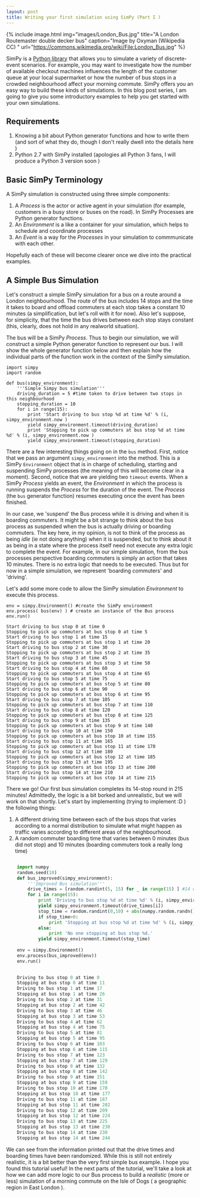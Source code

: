 ```yaml
---
layout: post
title: Writing your first simulation using SimPy (Part I )
---
```


{% include image.html 
	   img="images/London_Bus.jpg"
	   title="A London Routemaster double decker bus"
           caption="Image by Oxyman (Wikipedia CC) "
           url="https://commons.wikimedia.org/wiki/File:London_Bus.jpg" %}

SimPy is a [Python library](https://simpy.readthedocs.org/en/latest/index.html)
that allows you to simulate a variety of discrete-event scenarios. For example,
you may want to investigate how the number of available checkout machines
influences the length of the customer queue at your local supermarket or how the
number of bus stops in a crowded neighbourhood affect your morning commute.
SimPy offers you an easy way to build these kinds of simulations. In this blog
post series, I am going to give you some introductory examples to help you get
started with your own simulations.

## Requirements

1. Knowing a bit about Python generator functions and how to write them (and
sort of what they do, though I don't really dwell into the details here )
2. Python 2.7 with SimPy installed (apologies all Python 3 fans, I will produce
a Python 3 version soon )

## Basic SimPy Terminology

A SimPy simulation is constructed using three simple components:
1. A *Process* is the actor or active agent in your simulation (for example,
customers in a busy store or buses on the road). In SimPy Processes are Python
generator functions.
2. An *Environment* is a like a container for your simulation, which helps to
schedule and coordinate processes
3. An *Event* is a way for the *Processes* in your simulation to commmunicate
with each other.

Hopefully each of these will become clearer once we dive into the practical
examples.

## A Simple Bus Simulation

Let's construct a simple SimPy simulation for a bus on a route around a London
neighbourhood. The route of the bus includes 14 stops and the time it takes to
board and offload commuters at each stop takes a constant 10 minutes (a
simplification, but let's roll with it for now). Also let's suppose, for
simplicity, that the time the bus drives between each stop stays constant (this,
clearly, does not hold in any realworld situation).

The bus will be a SimPy *Process*. Thus to begin our simulation, we will
construct a simple Python generator function to represent our bus. I will show
the whole generator function below and then explain how the individual parts of
the function work in the context of the SimPy simulation.


    import simpy
    import random 
    
    def bus(simpy_environment):
        '''Simple Simpy bus simulation'''
        driving_duration = 5 #time taken to drive between two stops in this neighbourhood
        stopping_duration = 10
        for i in range(15):
            print 'Start driving to bus stop %d at time %d' % (i, simpy_environment.now )
            yield simpy_environment.timeout(driving_duration)
            print 'Stopping to pick up commuters at bus stop %d at time %d' % (i, simpy_environment.now )
            yield simpy_environment.timeout(stopping_duration)

There are a few interesting things going on in the ``bus`` method. First, notice
that we pass an argument ``simpy_environment`` into the method. This is a SimPy
``Environment`` object that is in charge of scheduling, starting and suspending
SimPy processes (the meaning of this will become clear in a moment).
Second, notice that we are yielding two ``timeout`` events. When a SimPy
*Process* yields an event, the *Environment* in which the process is running
suspends the *Process* for the duration of the event. The *Process* (the ``bus``
generator function) resumes executing once the event has been finished.

In our case, we 'suspend' the Bus process while it is driving and when it is
boarding commuters. It might be a bit strange to think about the bus process as
suspended when the bus is actually driving or boarding commuters. The key here,
in my opinion, is not to think of the process as being *idle* (ie not doing
anything) when it is suspended, but to think about it as being in a state where
the process itself need not execute any extra logic to complete the event. For
example, in our simple simulation, from the bus processes perspective boarding
commuters is simply an action that takes 10 minutes. There is no extra logic
that needs to be executed. Thus  but for now in a simple simulation, we
represent 'boarding commuters' and 'driving'.

Let's add some more code to allow the SimPy simulation *Environment* to execute
this process.


    env = simpy.Environment() #create the SimPy environment
    env.process( bus(env) ) # create an instance of the Bus process
    env.run()

    Start driving to bus stop 0 at time 0
    Stopping to pick up commuters at bus stop 0 at time 5
    Start driving to bus stop 1 at time 15
    Stopping to pick up commuters at bus stop 1 at time 20
    Start driving to bus stop 2 at time 30
    Stopping to pick up commuters at bus stop 2 at time 35
    Start driving to bus stop 3 at time 45
    Stopping to pick up commuters at bus stop 3 at time 50
    Start driving to bus stop 4 at time 60
    Stopping to pick up commuters at bus stop 4 at time 65
    Start driving to bus stop 5 at time 75
    Stopping to pick up commuters at bus stop 5 at time 80
    Start driving to bus stop 6 at time 90
    Stopping to pick up commuters at bus stop 6 at time 95
    Start driving to bus stop 7 at time 105
    Stopping to pick up commuters at bus stop 7 at time 110
    Start driving to bus stop 8 at time 120
    Stopping to pick up commuters at bus stop 8 at time 125
    Start driving to bus stop 9 at time 135
    Stopping to pick up commuters at bus stop 9 at time 140
    Start driving to bus stop 10 at time 150
    Stopping to pick up commuters at bus stop 10 at time 155
    Start driving to bus stop 11 at time 165
    Stopping to pick up commuters at bus stop 11 at time 170
    Start driving to bus stop 12 at time 180
    Stopping to pick up commuters at bus stop 12 at time 185
    Start driving to bus stop 13 at time 195
    Stopping to pick up commuters at bus stop 13 at time 200
    Start driving to bus stop 14 at time 210
    Stopping to pick up commuters at bus stop 14 at time 215


There we go! Our first bus simulation completes its 14-stop round in 215
minutes!
Admittedly, the logic is a bit borked and unrealistic, but we will work on that
shortly. Let's start by implementing (trying to implement :D ) the following
things:

1. A different driving time between each of the bus stops that varies according
to a normal distribution to simulate what might happen as traffic varies
according to different areas of the neighbourhood.
2. A random commuter boarding time that varies between 0 minutes (bus did not
stop) and 10 minutes (boarding commuters took a really long time)

```python

    import numpy
    random.seed(10)
    def bus_improved(simpy_environment):
        '''Improved Bus simulation'''
        drive_times = [random.randint(5, 15) for _ in range(15) ] #14 driving times
        for i in range(15):
            print 'Driving to bus stop %d at time %d' % (i, simpy_environment.now)
            yield simpy_environment.timeout(drive_times[i])
            stop_time = random.randint(0,10) + abs(numpy.random.randn())
            if stop_time>0:
                print 'Stopping at bus stop %d at time %d' % (i, simpy_environment.now)
            else:
                print 'No one stopping at bus stop %d.'
            yield simpy_environment.timeout(stop_time)
            
    env = simpy.Environment()
    env.process(bus_improved(env))
    env.run()
        

    Driving to bus stop 0 at time 0
    Stopping at bus stop 0 at time 11
    Driving to bus stop 1 at time 17
    Stopping at bus stop 1 at time 26
    Driving to bus stop 2 at time 31
    Stopping at bus stop 2 at time 42
    Driving to bus stop 3 at time 46
    Stopping at bus stop 3 at time 53
    Driving to bus stop 4 at time 62
    Stopping at bus stop 4 at time 75
    Driving to bus stop 5 at time 81
    Stopping at bus stop 5 at time 95
    Driving to bus stop 6 at time 103
    Stopping at bus stop 6 at time 115
    Driving to bus stop 7 at time 123
    Stopping at bus stop 7 at time 129
    Driving to bus stop 8 at time 132
    Stopping at bus stop 8 at time 142
    Driving to bus stop 9 at time 151
    Stopping at bus stop 9 at time 159
    Driving to bus stop 10 at time 170
    Stopping at bus stop 10 at time 177
    Driving to bus stop 11 at time 187
    Stopping at bus stop 11 at time 202
    Driving to bus stop 12 at time 209
    Stopping at bus stop 12 at time 224
    Driving to bus stop 13 at time 225
    Stopping at bus stop 13 at time 230
    Driving to bus stop 14 at time 230
    Stopping at bus stop 14 at time 244

```

We can see from the information printed out that the drive times and boarding
times have been randomized. While this is still not entirely realistic, it is a
bit better than the very first simple bus example.
I hope you found this tutorial useful!
In the next parts of the tutorial, we'll take a look at how we can add more
logic to our Bus process to build a *realistic* (more or less) simulation of a
morning commute on the Isle of Dogs ( a geographic region in East London ).


    
